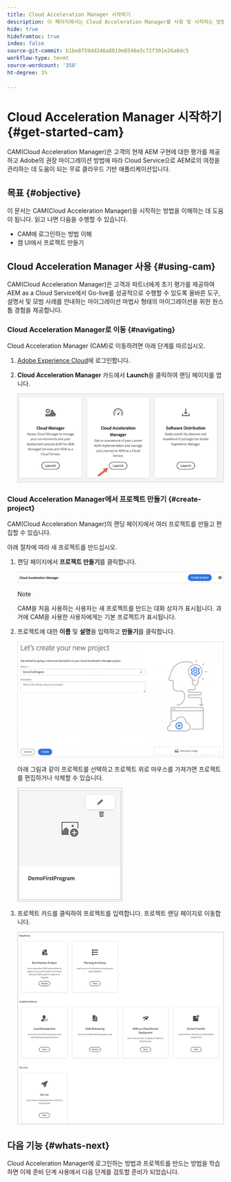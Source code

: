 ```yaml
---
title: Cloud Acceleration Manager 시작하기
description: 이 페이지에서는 Cloud Acceleration Manager를 사용 및 시작하는 방법에 대한 개요를 제공합니다.
hide: true
hidefromtoc: true
index: false
source-git-commit: b1be8759dd246a8819e8546e3c72f391e26a8dc5
workflow-type: tm+mt
source-wordcount: '358'
ht-degree: 1%

---
```



# Cloud Acceleration Manager 시작하기 {#get-started-cam}

CAM(Cloud Acceleration Manager)은 고객의 현재 AEM 구현에 대한 평가를 제공하고 Adobe의 권장 마이그레이션 방법에 따라 Cloud Service으로 AEM로의 여정을 관리하는 데 도움이 되는 무료 클라우드 기반 애플리케이션입니다.

## 목표 {#objective}

이 문서는 CAM(Cloud Acceleration Manager)을 시작하는 방법을 이해하는 데 도움이 됩니다. 읽고 나면 다음을 수행할 수 있습니다.

* CAM에 로그인하는 방법 이해
* 캠 UI에서 프로젝트 만들기

## Cloud Acceleration Manager 사용 {#using-cam}

CAM(Cloud Acceleration Manager)은 고객과 파트너에게 초기 평가를 제공하여 AEM as a Cloud Service에서 Go-live를 성공적으로 수행할 수 있도록 올바른 도구, 설명서 및 모범 사례를 안내하는 마이그레이션 마법사 형태의 마이그레이션을 위한 원스톱 경험을 제공합니다.

### Cloud Acceleration Manager로 이동 {#navigating}

Cloud Acceleration Manager (CAM)로 이동하려면 아래 단계를 따르십시오.

1. [Adobe Experience Cloud](https://experience.adobe.com)에 로그인합니다.

1. **Cloud Acceleration Manager** 카드에서 **Launch**&#x200B;을 클릭하여 랜딩 페이지를 엽니다.

   ![이미지](/help/move-to-cloud-service/cloud-acceleration-manager/assets/cam-1.png)

### Cloud Acceleration Manager에서 프로젝트 만들기 {#create-project}

CAM(Cloud Acceleration Manager)의 랜딩 페이지에서 여러 프로젝트를 만들고 편집할 수 있습니다.

아래 절차에 따라 새 프로젝트를 만드십시오.

1. 랜딩 페이지에서 **프로젝트 만들기**&#x200B;를 클릭합니다.

   ![이미지](/help/move-to-cloud-service/cloud-acceleration-manager/assets/cam-2.png)

   >[!NOTE]
   >CAM을 처음 사용하는 사용자는 새 프로젝트를 만드는 대화 상자가 표시됩니다. 과거에 CAM을 사용한 사용자에게는 기본 프로젝트가 표시됩니다.

1. 프로젝트에 대한 **이름** 및 **설명**&#x200B;을 입력하고 **만들기**&#x200B;를 클릭합니다.

   ![이미지](/help/move-to-cloud-service/cloud-acceleration-manager/assets/cam-3.png)

   아래 그림과 같이 프로젝트를 선택하고 프로젝트 위로 마우스를 가져가면 프로젝트를 편집하거나 삭제할 수 있습니다.

   ![이미지](/help/move-to-cloud-service/cloud-acceleration-manager/assets/cam-4.png)

1. 프로젝트 카드를 클릭하여 프로젝트를 입력합니다. 프로젝트 랜딩 페이지로 이동합니다.

   ![이미지](/help/move-to-cloud-service/cloud-acceleration-manager/assets/cam-5.png)


## 다음 기능 {#whats-next}

Cloud Acceleration Manager에 로그인하는 방법과 프로젝트를 만드는 방법을 학습하면 이제 준비 단계 사용에서 다음 단계를 검토할 준비가 되었습니다.